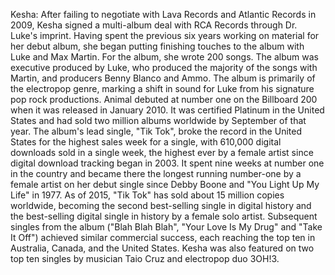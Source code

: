 Kesha: After failing to negotiate with Lava Records and Atlantic Records in 2009, Kesha signed a multi-album deal with RCA Records through Dr. Luke's imprint. Having spent the previous six years working on material for her debut album, she began putting finishing touches to the album with Luke and Max Martin. For the album, she wrote 200 songs. The album was executive produced by Luke, who produced the majority of the songs with Martin, and producers Benny Blanco and Ammo. The album is primarily of the electropop genre, marking a shift in sound for Luke from his signature pop rock productions. Animal debuted at number one on the Billboard 200 when it was released in January 2010. It was certified Platinum in the United States and had sold two million albums worldwide by September of that year. The album's lead single, "Tik Tok", broke the record in the United States for the highest sales week for a single, with 610,000 digital downloads sold in a single week, the highest ever by a female artist since digital download tracking began in 2003. It spent nine weeks at number one in the country and became there the longest running number-one by a female artist on her debut single since Debby Boone and "You Light Up My Life" in 1977. As of 2015, "Tik Tok" has sold about 15 million copies worldwide, becoming the second best-selling single in digital history and the best-selling digital single in history by a female solo artist. Subsequent singles from the album ("Blah Blah Blah", "Your Love Is My Drug" and "Take It Off") achieved similar commercial success, each reaching the top ten in Australia, Canada, and the United States. Kesha was also featured on two top ten singles by musician Taio Cruz and electropop duo 3OH!3.
